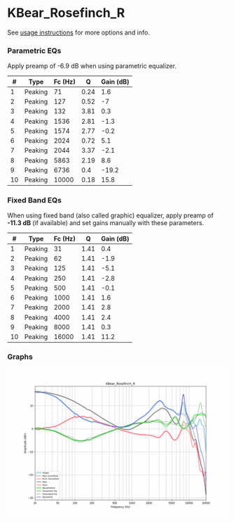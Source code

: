 # KBear_Rosefinch_R
See [usage instructions](https://github.com/jaakkopasanen/AutoEq#usage) for more options and info.

### Parametric EQs
Apply preamp of -6.9 dB when using parametric equalizer.

|   # | Type    |   Fc (Hz) |    Q |   Gain (dB) |
|-----|---------|-----------|------|-------------|
|   1 | Peaking |        71 | 0.24 |         1.6 |
|   2 | Peaking |       127 | 0.52 |        -7   |
|   3 | Peaking |       132 | 3.81 |         0.3 |
|   4 | Peaking |      1536 | 2.81 |        -1.3 |
|   5 | Peaking |      1574 | 2.77 |        -0.2 |
|   6 | Peaking |      2024 | 0.72 |         5.1 |
|   7 | Peaking |      2044 | 3.37 |        -2.1 |
|   8 | Peaking |      5863 | 2.19 |         8.6 |
|   9 | Peaking |      6736 | 0.4  |       -19.2 |
|  10 | Peaking |     10000 | 0.18 |        15.8 |

### Fixed Band EQs
When using fixed band (also called graphic) equalizer, apply preamp of **-11.3 dB** (if available) and set gains manually with these parameters.

|   # | Type    |   Fc (Hz) |    Q |   Gain (dB) |
|-----|---------|-----------|------|-------------|
|   1 | Peaking |        31 | 1.41 |         0.4 |
|   2 | Peaking |        62 | 1.41 |        -1.9 |
|   3 | Peaking |       125 | 1.41 |        -5.1 |
|   4 | Peaking |       250 | 1.41 |        -2.8 |
|   5 | Peaking |       500 | 1.41 |        -0.1 |
|   6 | Peaking |      1000 | 1.41 |         1.6 |
|   7 | Peaking |      2000 | 1.41 |         2.8 |
|   8 | Peaking |      4000 | 1.41 |         2.4 |
|   9 | Peaking |      8000 | 1.41 |         0.3 |
|  10 | Peaking |     16000 | 1.41 |        11.2 |

### Graphs
![](./KBear_Rosefinch_R.png)
